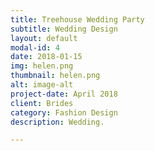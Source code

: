 ```yaml
---
title: Treehouse Wedding Party
subtitle: Wedding Design
layout: default
modal-id: 4
date: 2018-01-15
img: helen.png
thumbnail: helen.png
alt: image-alt
project-date: April 2018
client: Brides
category: Fashion Design
description: Wedding.

---
```



